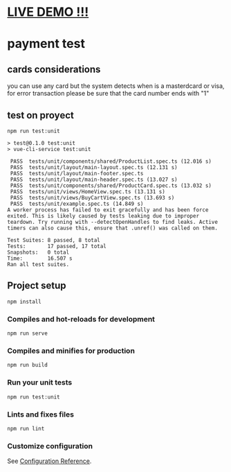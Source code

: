 # [LIVE DEMO !!!]([URL](https://master--monumental-sunflower-c3b490.netlify.app/))

# payment test

## cards considerations

you can use any card but the system detects when is a masterdcard or visa, for error transaction please be sure that the card number ends with "1"

## test on proyect

```
npm run test:unit

> test@0.1.0 test:unit
> vue-cli-service test:unit

 PASS  tests/unit/components/shared/ProductList.spec.ts (12.016 s)
 PASS  tests/unit/layout/main-layout.spec.ts (12.131 s)
 PASS  tests/unit/layout/main-footer.spec.ts
 PASS  tests/unit/layout/main-header.spec.ts (13.027 s)
 PASS  tests/unit/components/shared/ProductCard.spec.ts (13.032 s)
 PASS  tests/unit/views/HomeView.spec.ts (13.131 s)
 PASS  tests/unit/views/BuyCartView.spec.ts (13.693 s)
 PASS  tests/unit/example.spec.ts (14.849 s)
A worker process has failed to exit gracefully and has been force exited. This is likely caused by tests leaking due to improper teardown. Try running with --detectOpenHandles to find leaks. Active timers can also cause this, ensure that .unref() was called on them.

Test Suites: 8 passed, 8 total
Tests:       17 passed, 17 total
Snapshots:   0 total
Time:        16.507 s
Ran all test suites.
```

## Project setup

```
npm install
```

### Compiles and hot-reloads for development

```
npm run serve
```

### Compiles and minifies for production

```
npm run build
```

### Run your unit tests

```
npm run test:unit
```

### Lints and fixes files

```
npm run lint
```

### Customize configuration

See [Configuration Reference](https://cli.vuejs.org/config/).
